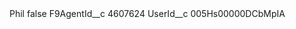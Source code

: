 <?xml version="1.0" encoding="UTF-8"?>
<CustomMetadata xmlns="http://soap.sforce.com/2006/04/metadata" xmlns:xsi="http://www.w3.org/2001/XMLSchema-instance" xmlns:xsd="http://www.w3.org/2001/XMLSchema">
    <label>Phil</label>
    <protected>false</protected>
    <values>
        <field>F9AgentId__c</field>
        <value xsi:type="xsd:string">4607624</value>
    </values>
    <values>
        <field>UserId__c</field>
        <value xsi:type="xsd:string">005Hs00000DCbMpIA</value>
    </values>
</CustomMetadata>
